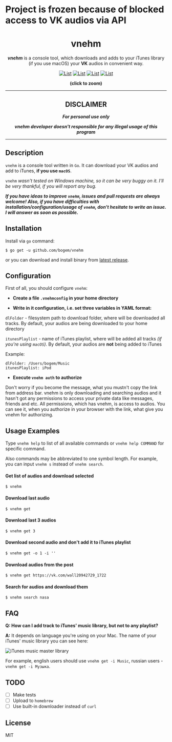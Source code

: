 # Project is frozen because of blocked access to VK audios via API

<div align="center">
<h1>vnehm</h1>
<p><b><i>vnehm</i></b> is a console tool, which downloads and adds to your iTunes library (if you use macOS) your <b>VK</b> audios in convenient way.</p>

<a href="https://raw.githubusercontent.com/bogem/vnehm/master/Pictures/list.png" target="_blank"><img src="https://raw.github.com/bogem/vnehm/master/Pictures/list.thumb.png" alt="List"></img></a>
<a href="https://raw.githubusercontent.com/bogem/vnehm/master/Pictures/get.png" target="_blank"><img src="https://raw.github.com/bogem/vnehm/master/Pictures/get.thumb.png" alt="List"></img></a>
<a href="https://raw.githubusercontent.com/bogem/vnehm/master/Pictures/search.png" target="_blank"><img src="https://raw.github.com/bogem/vnehm/master/Pictures/search.thumb.png" alt="List"></img></a>
<a href="https://raw.githubusercontent.com/bogem/vnehm/master/Pictures/help.png" target="_blank"><img src="https://raw.github.com/bogem/vnehm/master/Pictures/help.thumb.png" alt="List"></img></a>
<p><b>(click to zoom)</b></p>
</div>

---

<div align="center">
<h2>DISCLAIMER</h2>
<b><i><p>For personal use only</p>
vnehm developer doesn't responsible for any illegal usage of this program</i></b>
</div>

---

## Description
`vnehm` is a console tool written in `Go`. It can download your VK audios and add to iTunes, **if you use `macOS`**.

`vnehm` *wasn't tested on Windows machine, so it can be very buggy on it. I'll be very thankful, if you will report any bug.*

***If you have ideas to improve `vnehm`, issues and pull requests are always welcome! Also, if you have difficulties with installation/configuration/usage of `vnehm`, don't hesitate to write an issue. I will answer as soon as possible.***

## Installation
Install via `go` command:

	$ go get -u github.com/bogem/vnehm

or you can download and install binary from [latest release](https://github.com/bogem/vnehm/releases).

## Configuration
First of all, you should configure `vnehm`:

* **Create a file `.vnehmconfig` in your home directory**

* **Write in it configuration, i.e. set three variables in YAML format:**

`dlFolder` - filesystem path to download folder, where will be downloaded all tracks.
By default, your audios are being downloaded to your home directory

`itunesPlaylist` - name of iTunes playlist, where will be added all tracks *(if you're using `macOS`)*.
 By default, your audios are **not** being added to iTunes

Example:
```
dlFolder: /Users/bogem/Music
itunesPlaylist: iPod
```

* **Execute `vnehm auth` to authorize**

Don't worry if you become the message, what you mustn't copy the link from address bar. vnehm is only downloading and searching audios and it hasn't got any permissions to access your private data like messages, friends and etc. All permissions, which has vnehm, is access to audios. You can see it, when you authorize in your browser with the link, what give you vnehm for authorizing.

## Usage Examples

Type `vnehm help` to list of all available commands or `vnehm help COMMAND` for specific command.

Also commands may be abbreviated to one symbol length. For example, you can input `vnehm s` instead of `vnehm search`.

#### Get list of audios and download selected

	$ vnehm

#### Download last audio

	$ vnehm get

#### Download last 3 audios

	$ vnehm get 3

#### Download second audio and don't add it to iTunes playlist

	$ vnehm get -o 1 -i ''

#### Download audios from the post

	$ vnehm get https://vk.com/wall20942729_1722

#### Search for audios and download them

	$ vnehm search nasa


## FAQ

**Q: How can I add track to iTunes' music library, but not to any playlist?**

**A:** It depends on language you're using on your Mac. The name of your iTunes' music library you can see here:

![iTunes music master library](https://raw.github.com/bogem/vnehm/master/Pictures/music_master_library.png)

For example, english users should use `vnehm get -i Music`, russian users - `vnehm get -i Музыка`.

## TODO
- [ ] Make tests
- [ ] Upload to `homebrew`
- [ ] Use built-in downloader instead of `curl`

## License

MIT
